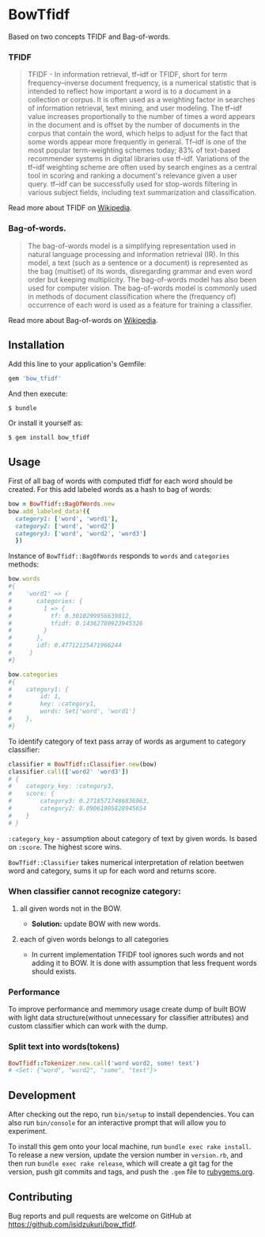 # BowTfidf

Based on two concepts TFIDF and Bag-of-words.

### TFIDF
> TFIDF - In information retrieval, tf–idf or TFIDF, short for term frequency–inverse document frequency, is a numerical statistic that is intended to reflect how important a word is to a document in a collection or corpus. It is often used as a weighting factor in searches of information retrieval, text mining, and user modeling. The tf–idf value increases proportionally to the number of times a word appears in the document and is offset by the number of documents in the corpus that contain the word, which helps to adjust for the fact that some words appear more frequently in general. Tf–idf is one of the most popular term-weighting schemes today; 83% of text-based recommender systems in digital libraries use tf–idf.
Variations of the tf–idf weighting scheme are often used by search engines as a central tool in scoring and ranking a document's relevance given a user query. tf–idf can be successfully used for stop-words filtering in various subject fields, including text summarization and classification.

Read more about TFIDF on [Wikipedia](https://en.wikipedia.org/wiki/Tf%E2%80%93idf).


### Bag-of-words.
>The bag-of-words model is a simplifying representation used in natural language processing and information retrieval (IR). In this model, a text (such as a sentence or a document) is represented as the bag (multiset) of its words, disregarding grammar and even word order but keeping multiplicity. The bag-of-words model has also been used for computer vision.
The bag-of-words model is commonly used in methods of document classification where the (frequency of) occurrence of each word is used as a feature for training a classifier.

Read more about Bag-of-words on [Wikipedia](https://en.wikipedia.org/wiki/Bag-of-words_model).

## Installation

Add this line to your application's Gemfile:

```ruby
gem 'bow_tfidf'
```

And then execute:

    $ bundle

Or install it yourself as:

    $ gem install bow_tfidf

## Usage

First of all bag of words with computed tfidf for each word should be created. For this add labeled words as a hash to bag of words:

```ruby
bow = BowTfidf::BagOfWords.new
bow.add_labeled_data!({
  category1: ['word', 'word1'],
  category2: ['word', 'word2']
  category3: ['word', 'word2', 'word3']
  })
```
Instance of `BowTfidf::BagOfWords` responds to `words` and `categories` methods:
```ruby
bow.words
#{
#    'word1' => {
#       categories: {
#         1 => {
#           tf: 0.3010299956639812,
#           tfidf: 0.14362780923945326
#         }
#       },
#       idf: 0.47712125471966244
#     }
#}

bow.categories
#{
#    category1: {
#        id: 1,
#        key: :category1,
#        words: Set['word', 'word1']
#    },
#}
```

To identify category of text pass array of words as argument to category classifier:
```ruby
classifier = BowTfidf::Classifier.new(bow)
classifier.call(['word2' 'word3'])
# {
#    category_key: :category3,
#    score: {
#        category3: 0.27185717486836963,
#        category2: 0.09061905828945654
#    }
# }
```
`:category_key` - assumption about category of text by given words. Is based on `:score`. The highest score wins.

`BowTfidf::Classifier` takes numerical interpretation of relation beetwen word and category, sums it up for each word and returns score.

### When classifier cannot recognize category:

1. all given words not in the BOW.
    - **Solution:** update BOW with new words.

2. each of given words belongs to all categories
    - In current implementation TFIDF tool ignores such words and not adding it to BOW. It is done with assumption that less frequent words should exists.

### Performance
To improve performance and memmory usage create dump of built BOW with light data structure(without unnecessary for classifier attributes) and custom classifier which can work with the dump.

### Split text into words(tokens)
```ruby
BowTfidf::Tokenizer.new.call('word word2, some! text')
# <Set: {"word", "word2", "some", "text"}>
```

## Development

After checking out the repo, run `bin/setup` to install dependencies. You can also run `bin/console` for an interactive prompt that will allow you to experiment.

To install this gem onto your local machine, run `bundle exec rake install`. To release a new version, update the version number in `version.rb`, and then run `bundle exec rake release`, which will create a git tag for the version, push git commits and tags, and push the `.gem` file to [rubygems.org](https://rubygems.org).

## Contributing

Bug reports and pull requests are welcome on GitHub at https://github.com/isidzukuri/bow_tfidf.
